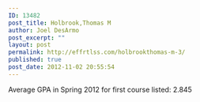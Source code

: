 ```yaml
---
ID: 13482
post_title: Holbrook,Thomas M
author: Joel DesArmo
post_excerpt: ""
layout: post
permalink: http://effrtlss.com/holbrookthomas-m-3/
published: true
post_date: 2012-11-02 20:55:54
---
```

<p>Average GPA in Spring 2012 for first course listed: 2.845</p>